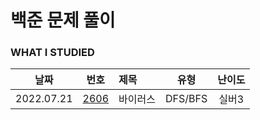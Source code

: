 # 백준 문제 풀이

### WHAT I STUDIED

|    날짜    |                     번호                     | 제목     |  유형   | 난이도 |
| :--------: | :------------------------------------------: | :------- | :-----: | :----: |
| 2022.07.21 | [2606](https://www.acmicpc.net/problem/2606) | 바이러스 | DFS/BFS | 실버3  |
